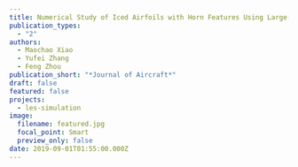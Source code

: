 ```yaml
---
title: Numerical Study of Iced Airfoils with Horn Features Using Large-Eddy Simulation
publication_types:
  - "2"
authors:
  - Maochao Xiao
  - Yufei Zhang
  - Feng Zhou
publication_short: "*Journal of Aircraft*"
draft: false
featured: false
projects:
  - les-simulation
image:
  filename: featured.jpg
  focal_point: Smart
  preview_only: false
date: 2019-09-01T01:55:00.000Z
---
```

